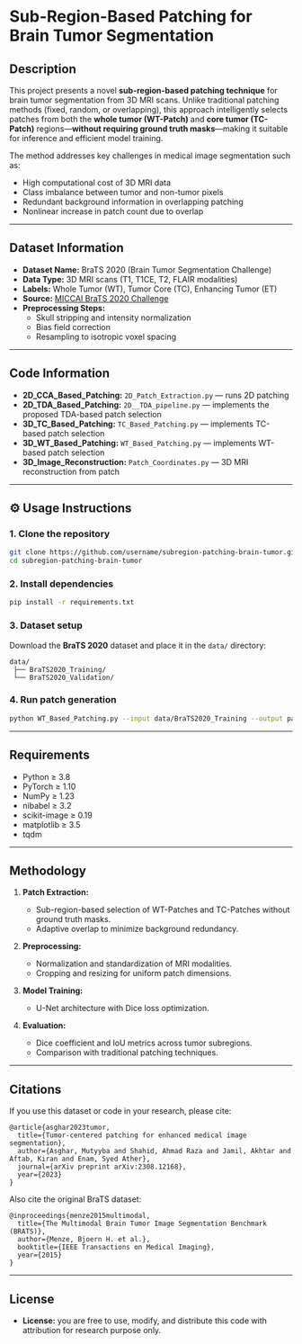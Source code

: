 #  Sub-Region-Based Patching for Brain Tumor Segmentation

## Description
This project presents a novel **sub-region-based patching technique** for brain tumor segmentation from 3D MRI scans. Unlike traditional patching methods (fixed, random, or overlapping), this approach intelligently selects patches from both the **whole tumor (WT-Patch)** and **core tumor (TC-Patch)** regions—**without requiring ground truth masks**—making it suitable for inference and efficient model training.  

The method addresses key challenges in medical image segmentation such as:
- High computational cost of 3D MRI data  
- Class imbalance between tumor and non-tumor pixels  
- Redundant background information in overlapping patching  
- Nonlinear increase in patch count due to overlap  


---

##  Dataset Information
- **Dataset Name:** BraTS 2020 (Brain Tumor Segmentation Challenge)  
- **Data Type:** 3D MRI scans (T1, T1CE, T2, FLAIR modalities)  
- **Labels:** Whole Tumor (WT), Tumor Core (TC), Enhancing Tumor (ET)  
- **Source:** [MICCAI BraTS 2020 Challenge](https://www.med.upenn.edu/cbica/brats2020/)  
- **Preprocessing Steps:**
  - Skull stripping and intensity normalization  
  - Bias field correction  
  - Resampling to isotropic voxel spacing  

---

##  Code Information
- **2D_CCA_Based_Patching:** `2D_Patch_Extraction.py` — runs 2D patching 
- **2D_TDA_Based_Patching:** `2D__TDA_pipeline.py` — implements the proposed TDA-based patch selection  
- **3D_TC_Based_Patching:** `TC_Based_Patching.py` — implements TC-based patch selection  
- **3D_WT_Based_Patching:** `WT_Based_Patching.py` — implements WT-based patch selection  
- **3D_Image_Reconstruction:** `Patch_Coordinates.py` — 3D MRI reconstruction from patch
---

## ⚙️ Usage Instructions

### 1. Clone the repository
```bash
git clone https://github.com/username/subregion-patching-brain-tumor.git
cd subregion-patching-brain-tumor
```

### 2. Install dependencies
```bash
pip install -r requirements.txt
```

### 3. Dataset setup
Download the **BraTS 2020** dataset and place it in the `data/` directory:
```
data/
 ├── BraTS2020_Training/
 └── BraTS2020_Validation/
```

### 4. Run patch generation
```bash
python WT_Based_Patching.py --input data/BraTS2020_Training --output patches/
```


---

## Requirements
- Python ≥ 3.8  
- PyTorch ≥ 1.10  
- NumPy ≥ 1.23  
- nibabel ≥ 3.2  
- scikit-image ≥ 0.19  
- matplotlib ≥ 3.5  
- tqdm  



---

##  Methodology
1. **Patch Extraction:**  
   - Sub-region-based selection of WT-Patches and TC-Patches without ground truth masks.  
   - Adaptive overlap to minimize background redundancy.  

2. **Preprocessing:**  
   - Normalization and standardization of MRI modalities.  
   - Cropping and resizing for uniform patch dimensions.  

3. **Model Training:**  
   - U-Net architecture with Dice loss optimization.    

4. **Evaluation:**  
   - Dice coefficient and IoU metrics across tumor subregions.  
   - Comparison with traditional patching techniques.  

---

##  Citations
If you use this dataset or code in your research, please cite:
```
@article{asghar2023tumor,
  title={Tumor-centered patching for enhanced medical image segmentation},
  author={Asghar, Mutyyba and Shahid, Ahmad Raza and Jamil, Akhtar and Aftab, Kiran and Enam, Syed Ather},
  journal={arXiv preprint arXiv:2308.12168},
  year={2023}
}
```
Also cite the original BraTS dataset:
```
@inproceedings{menze2015multimodal,
  title={The Multimodal Brain Tumor Image Segmentation Benchmark (BRATS)},
  author={Menze, Bjoern H. et al.},
  booktitle={IEEE Transactions on Medical Imaging},
  year={2015}
}
```

---

##  License 
- **License:**  you are free to use, modify, and distribute this code with attribution for research purpose only.  

